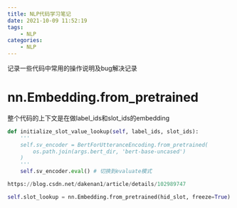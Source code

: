 ```yaml
---
title: NLP代码学习笔记
date: 2021-10-09 11:52:19
tags:
    - NLP
categories:
	- NLP
---
```


记录一些代码中常用的操作说明及bug解决记录

<!--more-->

# nn.Embedding.from_pretrained

整个代码的上下文是在做label_ids和slot_ids的embedding
```python
def initialize_slot_value_lookup(self, label_ids, slot_ids):
    '''
    self.sv_encoder = BertForUtteranceEncoding.from_pretrained(
        os.path.join(args.bert_dir, 'bert-base-uncased')
    )
    '''
    self.sv_encoder.eval() # 切换到evaluate模式

https://blog.csdn.net/dakenan1/article/details/102989747

self.slot_lookup = nn.Embedding.from_pretrained(hid_slot, freeze=True)
```